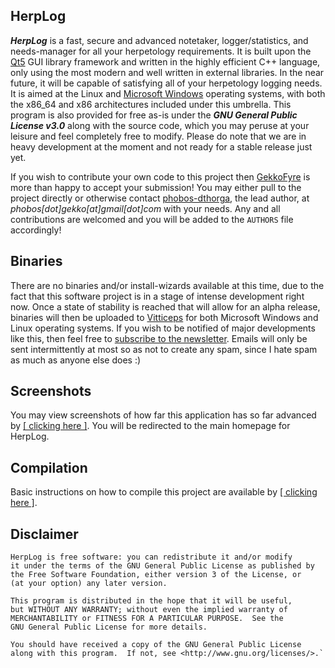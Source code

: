 HerpLog
----------
***HerpLog*** is a fast, secure and advanced notetaker, logger/statistics, and needs-manager for all your herpetology requirements. It is built upon the [Qt5](https://www.qt.io/) GUI library framework and written in the highly efficient C++ language, only using the most modern and well written in external libraries. In the near future, it will be capable of satisfying all of your herpetology logging needs. It is aimed at the Linux and [Microsoft Windows](https://www.microsoft.com/windows/) operating systems, with both the x86_64 and x86 architectures included under this umbrella. This program is also provided for free as-is under the ***GNU General Public License v3.0*** along with the source code, which you may peruse at your leisure and feel completely free to modify. Please do note that we are in heavy development at the moment and not ready for a stable release just yet.

If you wish to contribute your own code to this project then [GekkoFyre](https://github.com/gekkofyre) is more than happy to accept your submission! You may either pull to the project directly or otherwise contact [phobos-dthorga](https://github.com/phobos-dthorga), the lead author, at *phobos[dot]gekko[at]gmail[dot]com* with your needs. Any and all contributions are welcomed and you will be added to the `AUTHORS` file accordingly!

Binaries
----------
There are no binaries and/or install-wizards available at this time, due to the fact that this software project is in a stage of intense development right now. Once a state of stability is reached that will allow for an alpha release, binaries will then be uploaded to [Vitticeps](https://www.vitticeps.org/) for both Microsoft Windows and Linux operating systems. If you wish to be notified of major developments like this, then feel free to [subscribe to the newsletter](https://www.vitticeps.org/software/herplog/newsletter/subscribe-modify.html). Emails will only be sent intermittently at most so as not to create any spam, since I hate spam as much as anyone else does :)

Screenshots
----------
You may view screenshots of how far this application has so far advanced by [\[ clicking here \]](https://www.vitticeps.org/software/herplog/information.html). You will be redirected to the main homepage for HerpLog.

Compilation
----------
Basic instructions on how to compile this project are available by [\[ clicking here \]](https://www.vitticeps.org/software/herplog/information.html). 

Disclaimer
----------
    HerpLog is free software: you can redistribute it and/or modify
    it under the terms of the GNU General Public License as published by
    the Free Software Foundation, either version 3 of the License, or
    (at your option) any later version.
    
    This program is distributed in the hope that it will be useful,
    but WITHOUT ANY WARRANTY; without even the implied warranty of
    MERCHANTABILITY or FITNESS FOR A PARTICULAR PURPOSE.  See the
    GNU General Public License for more details.

    You should have received a copy of the GNU General Public License
    along with this program.  If not, see <http://www.gnu.org/licenses/>.`

